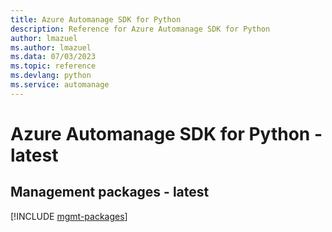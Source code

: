```yaml
---
title: Azure Automanage SDK for Python
description: Reference for Azure Automanage SDK for Python
author: lmazuel
ms.author: lmazuel
ms.data: 07/03/2023
ms.topic: reference
ms.devlang: python
ms.service: automanage
---
```

# Azure Automanage SDK for Python - latest

## Management packages - latest
[!INCLUDE [mgmt-packages](automanage-mgmt-index.md)]
